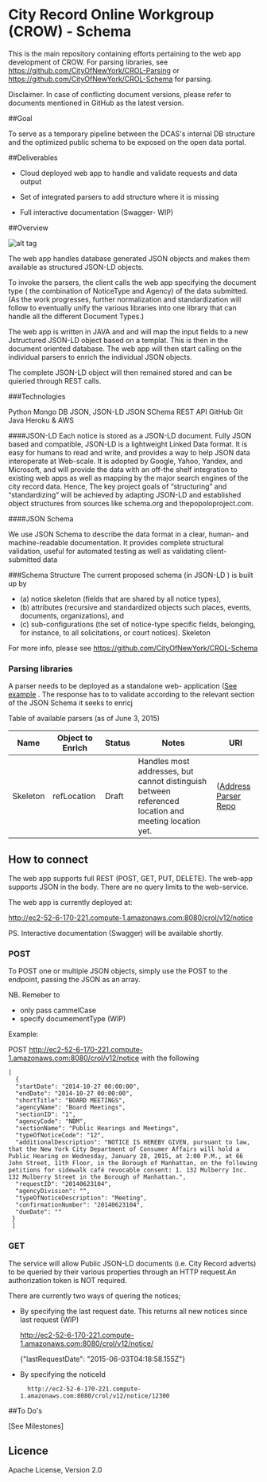 # City Record Online Workgroup (CROW) - Schema

This is the main repository containing efforts pertaining to the web app development of CROW. For parsing libraries, see https://github.com/CityOfNewYork/CROL-Parsing or https://github.com/CityOfNewYork/CROL-Schema for parsing.

Disclaimer. In case of conflicting document versions, please refer to documents mentioned in GitHub as the latest version.


##Goal 

To serve as a temporary pipeline between the DCAS's internal DB structure and the optimized public schema to be exposed on the open data portal.

##Deliverables

* Cloud deployed web app to handle and validate requests and data output

* Set of integrated parsers to add structure where it is missing

* Full interactive documentation (Swagger- WIP)



##Overview

![alt tag](https://raw.github.com/CityOfNewYork/CROL-WebApp/master/img/diagram.png)

The web app handles database generated JSON objects and makes them available as structured JSON-LD objects.

To invoke the parsers, the client calls the web app specifying the document type ( the combination of NoticeType and Agency) of the data submitted. (As the work progresses, further normalization and standardization will follow to eventually unify the various libraries into one library that can handle all the different Document Types.)

 The web app is written in JAVA and and will map the input fields to a new Jstructured JSON-LD object based on a templat.  This is then  in the document oriented database. The web app will then start calling on the individual parsers to enrich the individual JSON objects.

 The complete JSON-LD object will then remained stored and can be quieried through REST calls.

###Technologies

Python
Mongo DB
JSON, JSON-LD
JSON SChema
REST API
GitHub
Git
Java
Heroku & AWS



####JSON-LD
Each notice is stored as a JSON-LD document. Fully JSON based and compatible, JSON-LD is a lightweight Linked Data format. It is easy for humans to read and write, and provides a way to help JSON data interoperate at Web-scale. It is adopted by Google, Yahoo, Yandex, and Microsoft, and will provide the data with an off-the shelf integration to existing web apps as well as mapping by the major search engines of the city record data. Hence, The key project goals of “structuring” and “standardizing” will be achieved by adapting JSON-LD and established object structures from sources like schema.org and thepopoloproject.com.


####JSON Schema

We use JSON Schema to describe the data format in a clear, human- and machine-readable documentation. It provides complete structural validation, useful for automated testing as well as validating client-submitted data


###Schema Structure
The current proposed schema (in JSON-LD ) is built up by
* (a) notice skeleton (fields that are shared by all notice types), 
* (b) attributes (recursive and standardized objects such places, events, documents, organizations), and
* (c) sub-configurations (the set of notice-type specific fields, belonging, for instance, to all solicitations, or court notices). 
Skeleton

For more info, please see https://github.com/CityOfNewYork/CROL-Schema 


### Parsing libraries

A parser needs to be deployed as a standalone web- application ([See example](https://github.com/CityOfNewYork/addressparser) . The response has to to validate according to the relevant section of the JSON Schema it seeks to enricj

Table of available parsers (as of June 3, 2015)


Name          |       Object to Enrich             |      Status              |   Notes            | URl
--------------|------------------------------------|--------------------------|--------------------|--------------
Skeleton      | refLocation					       |       Draft              |  Handles most addresses, but cannot distinguish between referenced location and meeting location yet.                 |  ([Address Parser Repo](https://github.com/CityOfNewYork/addressparser)



## How to connect

The web app supports full REST (POST, GET, PUT, DELETE). The web-app supports JSON in the body. There are no query limits to the web-service.

The web app is currently deployed at: 

http://ec2-52-6-170-221.compute-1.amazonaws.com:8080/crol/v12/notice

PS. Interactive documentation (Swagger) will be available shortly.



### POST

To POST one or multiple JSON objects, simply use the POST to the endpoint, passing the JSON as an array.


NB. Remeber to 
 * only pass cammelCase
 * specify documementType (WIP)


Example:

POST http://ec2-52-6-170-221.compute-1.amazonaws.com:8080/crol/v12/notice with the following

	[
	  {
	  "startDate": "2014-10-27 00:00:00", 
	  "endDate": "2014-10-27 00:00:00", 
	  "shortTitle": "BOARD MEETINGS", 
	  "agencyName": "Board Meetings", 
	  "sectionID": "1", 
	  "agencyCode": "NBM", 
	  "sectionName": "Public Hearings and Meetings", 
	  "typeOfNoticeCode": "12", 
	  "additionalDescription": "NOTICE IS HEREBY GIVEN, pursuant to law, that the New York City Department of Consumer Affairs will hold a Public Hearing on Wednesday, January 28, 2015, at 2:00 P.M., at 66 John Street, 11th Floor, in the Borough of Manhattan, on the following petitions for sidewalk café revocable consent: 1. 132 Mulberry Inc. 132 Mulberry Street in the Borough of Manhattan.",
	  "requestID": "20140623104", 
	  "agencyDivision": "", 
	  "typeOfNoticeDescription": "Meeting", 
	  "confirmationNumber": "20140623104", 
	  "dueDate": ""
	 }
	 ]




### GET

The service will allow Public JSON-LD documents (i.e. City Record adverts) to be queried by their various properties through an HTTP request.An authorization token is NOT required.

There are currently two ways of quering the notices;

- By specifying the last request date. This returns all new notices since last request (WIP)
	
	http://ec2-52-6-170-221.compute-1.amazonaws.com:8080/crol/v12/notice/

	{"lastRequestDate": "2015-06-03T04:18:58.155Z"}

- By specifying the noticeId

		http://ec2-52-6-170-221.compute-1.amazonaws.com:8080/crol/v12/notice/12300




##To Do's

[See Milestones]



## Licence

Apache License, Version 2.0



